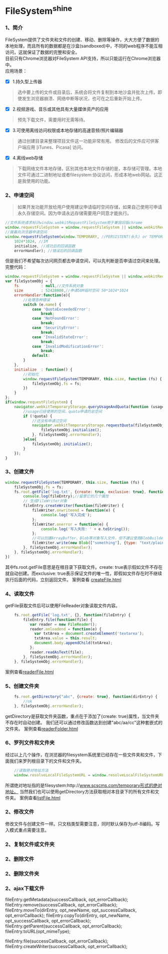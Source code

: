 # FileSystem<sup>shine</sup>
### 1、简介
FileSystem提供了文件夹和文件的创建、移动、删除等操作，大大方便了数据的本地处理，而且所有的数据都是在沙盒(sandboxed)中，不同的web程序不能互相访问，这就保证了数据的完整和安全。<br/>
目前只有Chrome浏览器对FileSystem API支持，所以只能运行在Chrome浏览器中。<br/>
应用场景：

- [x] 1.持久型上传器

>选中要上传的文件或目录后，系统会将文件复制到本地沙盒并批次上传。即使发生浏览器崩溃、网络中断等状况，也可在之后重新开始上传。

- [x] 2.视频游戏、音乐或其他具有大量媒体资产的应用

>预先下载文件，需要用时无需等待。

- [x] 3.可使用离线访问权限或本地存储的高速音频/照片编辑器

>通过创建目录来整理项目文件这一功能非常有用。
>修改后的文件应可供客户端应用 \[iTunes、Picasa] 访问。

- [x] 4.离线web存储<br/>
>下载网络文件本地存储，区别其他本地文件存储的是，本存储可管理。本地文件可通过二进制地址或者filesystem:协议访问，形成本地web网站。这正是我使用的功能。

### 2、申请空间
>如果开发功能开放给用户使用建议申请临时空间存储，如果自己使用可申请永久存储空间。因为申请永远存储需要用户同意才能执行。

```JavaScript
//文件系统请求标识window.webkitRequestFileSystem用于兼容旧版chrome
window.requestFileSystem = window.requestFileSystem || window.webkitRequestFileSystem;
//接着向浏览器申请空间
window.requestFileSystem(window.TEMPORARY, //PERSISTENT(永久) or TEMPORARY(临时)
    1024*1024, //1M
    initialize, //成功后的回调函数
    errorHandler); //错误后的回调函数
```
但是我们不希望每次访问网页都去申请空间，可以先判断是否申请过空间来处理。完整代码：
```JavaScript
window.requestFileSystem = window.requestFileSystem || window.webkitRequestFileSystem;
var fileSystemObj = {
    fs          : null,//文件系统对象
    size        : 52428800,//申请50M临时空间 50*1024*1024
    errorHandler:function(e){
        //处理各种错误
        switch (e.name) {
            case 'QuotaExceededError':
                break;
            case 'NotFoundError':
                break;
            case 'SecurityError':
                break;
            case 'InvalidStateError':
                break;
            case 'InvalidModificationError':
                break;
            default:
        }
    },
    initialize  : function() {
        //初始化
        window.requestFileSystem(TEMPORARY, this.size, function (fs) {
            fileSystemObj.fs = fs;
        })
    }
};
if(window.requestFileSystem) {
    navigator.webkitTemporaryStorage.queryUsageAndQuota(function (usage, quota) {
        //usage已经使用的空间，quota申请的总空间
        if (!quota) {
            //还没有申请过空间
            navigator.webkitTemporaryStorage.requestQuota(fileSystemObj.size, function (grantedBytes) {
                fileSystemObj.initialize();
            }, fileSystemObj.errorHandler);
        }else{
            fileSystemObj.initialize();
        }
    });
}
```
### 3、创建文件
```JavaScript
window.requestFileSystem(TEMPORARY, this.size, function (fs) {
    fileSystemObj.fs = fs;
    fs.root.getFile('log.txt', {create: true, exclusive: true}, function(fileEntry) {
        console.log(fileEntry);//留意它的几个属性
        // 生成FileWriter对象
        fileEntry.createWriter(function(fileWriter) {
            fileWriter.onwriteend = function(e) {
                console.log('写入完成');
            };
            fileWriter.onerror = function(e) {
                console.log('写入失败: ' + e.toString());
            };
            //可以创建ArrayBuffer、Blob等对象写入文件，但不建议使用BlobBuilder弃用方法
            fileWriter.write(new Blob(["something"], {type: "text/plain"}));
        }, fileSystemObj.errorHandler);
    }, fileSystemObj.errorHandler);
})
```
其中fs.root.getFile意思是在根目录下获取文件。create: true表示假如文件不存在就自动创建。而exclusive: true表示保证文件的唯一性，即假如文件存在时不继续执行后面的代码，立刻返回文件。
案例查看 [createFile.html](https://rawgit.com/scscms/FileSystem/master/createFile.html)
### 4、读取文件
getFile获取文件后可以使用FileReader对象读取文件内容。
```JavaScript
    fs.root.getFile('log.txt', {}, function(fileEntry) {
        fileEntry.file(function(file) {
           var reader = new FileReader();    
           reader.onloadend = function(e) {
             var txtArea = document.createElement('textarea');
             txtArea.value = this.result;
             document.body.appendChild(txtArea);
           }; 
           reader.readAsText(file);
        }, fileSystemObj.errorHandler);    
    }, fileSystemObj.errorHandler);
```
案例查看[readerFile.html](https://rawgit.com/scscms/FileSystem/master/readerFile.html)
### 5、创建文件夹
```JavaScript
    fs.root.getDirectory("abc", {create: true}, function(dirEntry) {
        //ok
    }, fileSystemObj.errorHandler);
```
getDirectory是获取文件夹函数，重点在于添加了{create: true}属性，当文件夹不存在时自动创建。
我们还可以通过修改函数达到创建"abc/aa/cc"这种套嵌式的文件夹。
案例查看[readerFolder.html](https://rawgit.com/scscms/FileSystem/master/readerFolder.html)
### 6、罗列文件和文件夹
经过以上几个操作，在浏览器的filesystem系统里已经存在一些文件夹和文件，下面我们来罗列根目录下的文件和文件夹。
```JavaScript
    //读取绝对地址方法
    window.resolveLocalFileSystemURL = window.resolveLocalFileSystemURL || window.webkitResolveLocalFileSystemURL;
```
所谓绝对地址指的是filesystem:http:\/\/www.scscms.com/temporary形式的绝对地址。
当然我们也可以使用getDirectory方法获取相对本目录下的所有文件和文件夹。
案例查看[listFile.html](https://rawgit.com/scscms/FileSystem/master/listFile.html)
### 2、修改文件
修改文件与创建文件一样。只文档类型需要注意，同时默认保存为utf-8编码。写入模式重点需要注意。
### 2、复制文件或文件夹
### 2、删除文件
### 2、删除文件夹
### 2、ajax下载文件

fileEntry.getMetadata(successCallback, opt_errorCallback);
fileEntry.remove(successCallback, opt_errorCallback);
fileEntry.moveTo(dirEntry, opt_newName, opt_successCallback, opt_errorCallback);
fileEntry.copyTo(dirEntry, opt_newName, opt_successCallback, opt_errorCallback);
fileEntry.getParent(successCallback, opt_errorCallback);
fileEntry.toURL(opt_mimeType);

fileEntry.file(successCallback, opt_errorCallback);
fileEntry.createWriter(successCallback, opt_errorCallback);